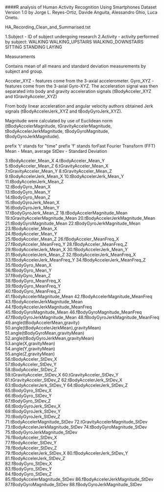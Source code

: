 ####R analysis of Human Activity Recognition Using Smartphones Dataset Version 1.0 by Jorge L. Reyes-Ortiz, Davide Anguita, Alessandro Ghio, Luca Oneto.

HA_Recording_Clean_and_Summarised.txt

1.Subject - ID of subject undergoing research
2.Activity - activity performed by subject:
  WALKING
  WALKING_UPSTAIRS
  WALKING_DOWNSTAIRS
  SITTING
  STANDING
  LAYING

Measuraments

Contains mean of all means and standard deviation measurements by subject and group.

Acceler_XYZ -  features come from the 3-axial accelerometer.
Gyro_XYZ - features come from the 3-axial Gyro-XYZ.
The acceleration signal was then separated into body and gravity acceleration signals (tBodyAcceler_XYZ and tGravityAcceler_XYZ)

From body linear acceleration and angular velocity authors obtained Jerk signals (tBodyAccelerJerk_XYZ and tBodyGyroJerk_XYZ). 

Magnitude were calculated by use of Euclidean norm (tBodyAccelerMagnitude, tGravityAccelerMagnitude, tBodyAccelerJerkMagnitude, tBodyGyroMagnitude, tBodyGyroJerkMagnitude).

prefix 't' stands for "time"
prefix 'f' stands forFast Fourier Transform (FFT) 
Mean - Mean, average
StDev - Standard Deviation
                 
3.tBodyAcceler_Mean_X
4.tBodyAcceler_Mean_Y                     
5.tBodyAcceler_Mean_Z                      6.tGravityAcceler_Mean_X                  
7.tGravityAcceler_Mean_Y                   8.tGravityAcceler_Mean_Z                  
9.tBodyAccelerJerk_Mean_X                  10.tBodyAccelerJerk_Mean_Y                 
11.tBodyAccelerJerk_Mean_Z                  
12.tBodyGyro_Mean_X                        
13.tBodyGyro_Mean_Y                         
14.tBodyGyro_Mean_Z                        
15.tBodyGyroJerk_Mean_X                     
16.tBodyGyroJerk_Mean_Y                    
17.tBodyGyroJerk_Mean_Z                     18.tBodyAccelerMagnitude_Mean              
19.tGravityAccelerMagnitude_Mean            20.tBodyAccelerJerkMagnitude_Mean          
21.tBodyGyroMagnitude_Mean                  22.tBodyGyroJerkMagnitude_Mean             
23.fBodyAcceler_Mean_X                      
24.fBodyAcceler_Mean_Y                     
25.fBodyAcceler_Mean_Z                      26.fBodyAcceler_MeanFreq_X                 
27.fBodyAcceler_MeanFreq_Y                  28.fBodyAcceler_MeanFreq_Z                 
29.fBodyAccelerJerk_Mean_X                  30.fBodyAccelerJerk_Mean_Y                 
31.fBodyAccelerJerk_Mean_Z                  32.fBodyAccelerJerk_MeanFreq_X             
33.fBodyAccelerJerk_MeanFreq_Y              34.fBodyAccelerJerk_MeanFreq_Z             
35.fBodyGyro_Mean_X                         
36.fBodyGyro_Mean_Y                        
37.fBodyGyro_Mean_Z                         
38.fBodyGyro_MeanFreq_X                    
39.fBodyGyro_MeanFreq_Y                     
40.fBodyGyro_MeanFreq_Z                    
41.fBodyAccelerMagnitude_Mean               42.fBodyAccelerMagnitude_MeanFreq          
43.fBodyAccelerJerkMagnitude_Mean           44.fBodyAccelerJerkMagnitude_MeanFreq      
45.fBodyGyroMagnitude_Mean                  46.fBodyGyroMagnitude_MeanFreq             
47.fBodyGyroJerkMagnitude_Mean              48.fBodyGyroJerkMagnitude_MeanFreq         
49.angle(tBodyAccelerMean,gravity)          50.angle(tBodyAccelerJerkMean),gravityMean)
51.angle(tBodyGyroMean,gravityMean)         52.angle(tBodyGyroJerkMean,gravityMean)    
53.angle(X,gravityMean)                     
54.angle(Y,gravityMean)                    
55.angle(Z,gravityMean)                     
56.tBodyAcceler_StDev_X                    
57.tBodyAcceler_StDev_Y                     
58.tBodyAcceler_StDev_Z                    
59.tGravityAcceler_StDev_X                  60.tGravityAcceler_StDev_Y                 
61.tGravityAcceler_StDev_Z                  62.tBodyAccelerJerk_StDev_X                
63.tBodyAccelerJerk_StDev_Y                 64.tBodyAccelerJerk_StDev_Z                
65.tBodyGyro_StDev_X                        
66.tBodyGyro_StDev_Y                       
67.tBodyGyro_StDev_Z                        
68.tBodyGyroJerk_StDev_X                   
69.tBodyGyroJerk_StDev_Y                    
70.tBodyGyroJerk_StDev_Z                   
71.tBodyAccelerMagnitude_StDev              72.tGravityAccelerMagnitude_StDev          
73.tBodyAccelerJerkMagnitude_StDev          74.tBodyGyroMagnitude_StDev                
75.tBodyGyroJerkMagnitude_StDev              
76.fBodyAcceler_StDev_X                    
77.fBodyAcceler_StDev_Y                     
78.fBodyAcceler_StDev_Z                    
79.fBodyAccelerJerk_StDev_X                 80.fBodyAccelerJerk_StDev_Y                
81.fBodyAccelerJerk_StDev_Z                 
82.fBodyGyro_StDev_X                       
83.fBodyGyro_StDev_Y                        
84.fBodyGyro_StDev_Z                       
85.fBodyAccelerMagnitude_StDev              86.fBodyAccelerJerkMagnitude_StDev         
87.fBodyGyroMagnitude_StDev                 88.fBodyGyroJerkMagnitude_StDev   